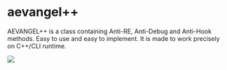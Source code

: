 # aevangel++
AEVANGEL++ is a class containing Anti-RE, Anti-Debug and Anti-Hook methods. Easy to use and easy to implement. It is made to work precisely on C++/CLI runtime.

<img src="/img/WhatsApp Image 2024-09-30 at 20.33.44.jpegarquivo.gif">
